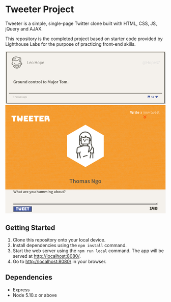 # Tweeter Project

Tweeter is a simple, single-page Twitter clone built with HTML, CSS, JS, jQuery and AJAX.

This repository is the completed project based on starter code provided by Lighthouse Labs for the purpose of practicing front-end skills. 

!["Screenshot of tweet box"](https://github.com/cilantrodreams/tweeter/blob/master/docs/tweet-container.png)
!["Screenshot of navbar, user profile and compose box"](https://github.com/cilantrodreams/tweeter/blob/master/docs/tweeter-form.png)

## Getting Started

1. Clone this repository onto your local device.
2. Install dependencies using the `npm install` command.
3. Start the web server using the `npm run local` command. The app will be served at <http://localhost:8080/>.
4. Go to <http://localhost:8080/> in your browser.

## Dependencies

- Express
- Node 5.10.x or above
